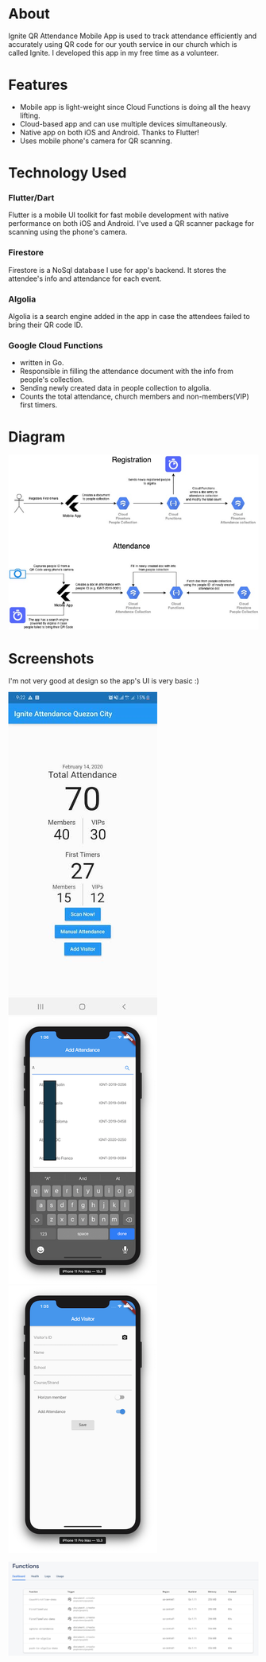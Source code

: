 # About
Ignite QR Attendance Mobile App is used to track attendance efficiently and accurately using QR code for our youth service in our church which is called Ignite. I developed this app in my free time as a volunteer.

# Features
- Mobile app is light-weight since Cloud Functions is doing all the heavy lifting.
- Cloud-based app and can use multiple devices simultaneously.
- Native app on both iOS and Android. Thanks to Flutter!
- Uses mobile phone's camera for QR scanning.

# Technology Used
### Flutter/Dart
Flutter is a mobile UI toolkit for fast mobile development with native performance on both iOS and Android. I've used a QR scanner package for scanning using the phone's camera.

### Firestore
Firestore is a NoSql database I use for app's backend. It stores the attendee's info and attendance for each event.

### Algolia
Algolia is a search engine added in the app in case the attendees failed to bring their QR code ID.

### Google Cloud Functions
- written in Go.
- Responsible in filling the attendance document with the info from people's collection. 
- Sending newly created data in people collection to algolia.
- Counts the total attendance, church members and non-members(VIP) first timers.

# Diagram
![](./images/diagram.jpg)

# Screenshots
I'm not very good at design so the app's UI is very basic :)

![](./images/stats.jpg)![](./images/algolia-search.png)![](./images/registration.png)

![](./images/gcloud-functions.png)